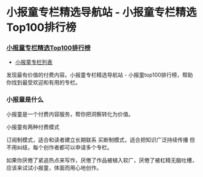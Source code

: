 # 小报童专栏精选导航站 - 小报童专栏精选Top100排行榜

### [小报童专栏精选Top100排行榜](http://xbt100.top)

- [小报童专栏列表](http://xbt100.top)

发现最有价值的付费内容。小报童专栏精选导航站 - 小报童top100排行榜，帮助你找到最受欢迎和有用的专栏。

### 小报童是什么

小报童是一个付费内容服务，帮你把洞察转化为价值。

小报童有两种付费模式

订阅制模式，适合和读者建立长期联系
买断制模式，适合把知识广泛持续传播
但不用纠结，每个创作者都可以申请多个专栏。

如果你厌倦了紧追热点来写作，厌倦了作品被植入软广，厌倦了被杠精无脑吐槽，应该来试试小报童，体面而用心地创作。

